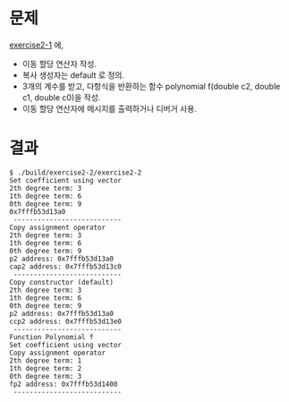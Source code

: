 # 문제
[exercise2-1](../exercise2-1) 에,
- 이동 할당 연산자 작성.
- 복사 생성자는 default 로 정의.
- 3개의 계수를 받고, 다항식을 반환하는 함수 polynomial f(double c2, double c1, double c0)을 작성.
- 이동 할당 연산자에 메시지를 출력하거나 디버거 사용.

# 결과

```bsh
$ ./build/exercise2-2/exercise2-2
Set coefficient using vector
2th degree term: 3
1th degree term: 6
0th degree term: 9
0x7fffb53d13a0
 ---------------------------
Copy assignment operator
2th degree term: 3
1th degree term: 6
0th degree term: 9
p2 address: 0x7fffb53d13a0
cap2 address: 0x7fffb53d13c0
 ---------------------------
Copy constructor (default)
2th degree term: 3
1th degree term: 6
0th degree term: 9
p2 address: 0x7fffb53d13a0
ccp2 address: 0x7fffb53d13e0
 ---------------------------
Function Polynomial f
Set coefficient using vector
Copy assignment operator
2th degree term: 1
1th degree term: 2
0th degree term: 3
fp2 address: 0x7fffb53d1400
 ---------------------------
 ```

